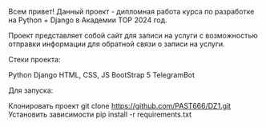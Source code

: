 Всем привет!
Данный проект - дипломная работа курса по разработке на Python + Django в Академии ТОР 2024 год.

Проект представляет собой сайт для записи на услуги с возможностью отправки информации для обратной связи о записи на услуги.

Стеки проекта:

Python
Django
HTML, CSS, JS
BootStrap 5
TelegramBot

Для запуска:

Клонировать проект git clone https://github.com/PAST666/DZ1.git
Установить зависимости pip install -r requirements.txt